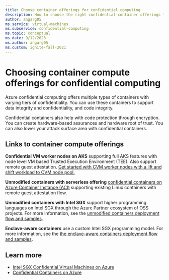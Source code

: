 ```yaml
---
title: Choose container offerings for confidential computing
description: How to choose the right confidential container offerings to meet your security, isolation and developer needs.
author: angarg05
ms.service: virtual-machines 
ms.subservice: confidential-computing
ms.topic: conceptual
ms.date: 9/12/2023
ms.author: angarg05
ms.custom: ignite-fall-2021
---
```


# Choosing container compute offerings for confidential computing

Azure confidential computing offers multiple types of containers with varying tiers of confidentiality. You can use these containers to support data integrity and confidentiality, and code integrity.

Confidential containers also help with code protection through encryption. You can create hardware-based assurances and hardware root of trust. You can also lower your attack surface area with confidential containers.

## Links to container compute offerings

**Confidential VM worker nodes on AKS** supporting full AKS features with node level VM based Trusted Execution Environment (TEE). Also support remote guest attestation. [Get started with CVM worker nodes with a lift and shift workload to CVM node pool.](../aks/use-cvm.md)

**Unmodified containers with serverless offering** [confidential containers on Azure Container Instance (ACI)](./confidential-containers.md#vm-isolated-confidential-containers-on-azure-container-instances-aci---public-preview) supporting existing Linux containers with remote guest attestation flow.

**Unmodified containers with Intel SGX** support higher programming languages on Intel SGX through the Azure Partner ecosystem of OSS projects. For more information, see the [unmodified containers deployment flow and samples](./confidential-containers.md).

**Enclave-aware containers** use a custom Intel SGX programming model. For more information, see the [the enclave-aware containers deployment flow and samples](./enclave-aware-containers.md). 

<!-- ![Diagram of enclave confidential containers with Intel SGX, showing isolation and security boundaries.](./media/confidential-containers/confidential-container-intel-sgx.png) -->

## Learn more

- [Intel SGX Confidential Virtual Machines on Azure](./virtual-machine-solutions-sgx.md)
- [Confidential Containers on Azure](./confidential-containers.md)
